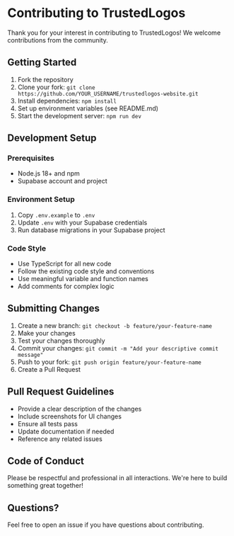 # Contributing to TrustedLogos

Thank you for your interest in contributing to TrustedLogos! We welcome contributions from the community.

## Getting Started

1. Fork the repository
2. Clone your fork: `git clone https://github.com/YOUR_USERNAME/trustedlogos-website.git`
3. Install dependencies: `npm install`
4. Set up environment variables (see README.md)
5. Start the development server: `npm run dev`

## Development Setup

### Prerequisites

- Node.js 18+ and npm
- Supabase account and project

### Environment Setup

1. Copy `.env.example` to `.env`
2. Update `.env` with your Supabase credentials
3. Run database migrations in your Supabase project

### Code Style

- Use TypeScript for all new code
- Follow the existing code style and conventions
- Use meaningful variable and function names
- Add comments for complex logic

## Submitting Changes

1. Create a new branch: `git checkout -b feature/your-feature-name`
2. Make your changes
3. Test your changes thoroughly
4. Commit your changes: `git commit -m "Add your descriptive commit message"`
5. Push to your fork: `git push origin feature/your-feature-name`
6. Create a Pull Request

## Pull Request Guidelines

- Provide a clear description of the changes
- Include screenshots for UI changes
- Ensure all tests pass
- Update documentation if needed
- Reference any related issues

## Code of Conduct

Please be respectful and professional in all interactions. We're here to build something great together!

## Questions?

Feel free to open an issue if you have questions about contributing.